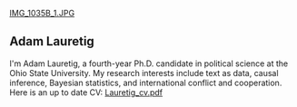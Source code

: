 [IMG_1035B_1.JPG](https://github.com/adamlauretig/adamlauretig.github.io/tree/master/assets/IMG_1035B_1.JPG)


## Adam Lauretig

I'm Adam Lauretig, a fourth-year Ph.D. candidate in political science at the Ohio State University. My research interests include text as data, causal inference, Bayesian statistics, and international conflict and cooperation. Here is an up to date CV: [Lauretig_cv.pdf](https://github.com/adamlauretig/adamlauretig.github.io/raw/master/docs/Lauretig_cv.pdf)
